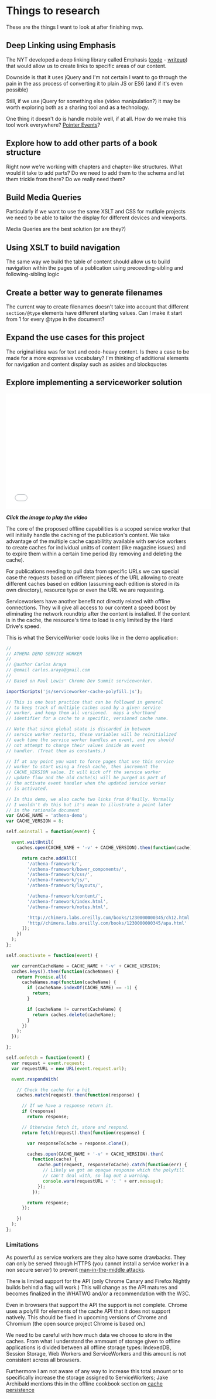 # Things to research

These are the things I want to look at after finishing mvp.

## Deep Linking using Emphasis

The NYT developed a deep linking library called Emphasis ([code](https://github.com/NYTimes/Emphasis) - [writeup](http://open.blogs.nytimes.com/2011/01/11/emphasis-update-and-source/)) that would allow us to create links to specific areas of our content. 

Downside is that it uses jQuery and I'm not certain I want to go through the pain in the ass process of converting it to plain JS or ES6 (and if it's even possible)

Still, if we use jQuery for something else (video manipulation?) it may be worth exploring both as a sharing tool and as a technology.

One thing it doesn't do is handle mobile well, if at all. How do we make this tool work everywhere? [Pointer Events](http://www.w3.org/TR/pointerevents/)?

## Explore how to add other parts of a book structure

Right now we're working with chapters and chapter-like structures. What would it take to add parts? Do we need to add them to the schema and let them trickle from there? Do we really need them?

## Build Media Queries 

Particularly if we want to use the same XSLT and CSS for mutliple projects we need to be able to tailor the display for different devices and viewports. 

Media Queries are the best solution (or are they?)

## Using XSLT to build navigation

The same way we build the table of content should allow us to build navigation within the pages of a publication using preceeding-sibling and following-sibling logic

## Create a better way to generate filenames

The current way to create filenames doesn't take into account that different `section/@type` elements have different starting values. Can I make it start from 1 for every @type in the document?

## Expand the use cases for this project

The original idea was for text and code-heavy content. Is there a case to be made for a more expressive vocabulary? I'm thinking of additional elements for navigation and content display such as asides and blockquotes

## Explore implementing a serviceworker solution

<iframe width="560" height="315" src="//www.youtube.com/embed/Rr2vXDIVerI" frameborder="0" allowfullscreen></iframe>

***Click the image to play the video***

The core of the proposed offline capabilities is a scoped service worker that will initially handle the caching of the publication's content. We take advantage of the multiple cache capabilitity available with service workers to create caches for individual unitts of content (like magazine issues) and to expire them within a certain time period (by removing and deleting the cache).

For publications needing to pull data from specific URLs we can special case the requests based on different pieces of the URL allowing to create different caches based on edition (assuming each edition is stored in its own directory), resource type or even the URL we are requesting.

Serviceworkers have another benefit not directly related with offline connections. They will give all access to our content a speed boost by eliminating the network roundtrip after the content is installed. If the content is in the cache, the resource's time to load is only limited by the Hard Drive's speed.

This is what the ServiceWorker code looks like in the demo application:

```javascript
//
// ATHENA DEMO SERVICE WORKER
//
// @author Carlos Araya
// @email carlos.araya@gmail.com
//
// Based on Paul Lewis' Chrome Dev Summit serviceworker. 

importScripts('js/serviceworker-cache-polyfill.js');

// This is one best practice that can be followed in general 
// to keep track of multiple caches used by a given service 
// worker, and keep them all versioned.  maps a shorthand 
// identifier for a cache to a specific, versioned cache name.

// Note that since global state is discarded in between 
// service worker restarts, these variables will be reinitialized 
// each time the service worker handles an event, and you should 
// not attempt to change their values inside an event 
// handler. (Treat them as constants.)

// If at any point you want to force pages that use this service 
// worker to start using a fresh cache, then increment the 
// CACHE_VERSION value. It will kick off the service worker 
// update flow and the old cache(s) will be purged as part of 
// the activate event handler when the updated service worker 
// is activated.

// In this demo, we also cache two links from O'Reilly. Normally 
// I wouldn't do this but it's mean to illustrate a point later 
// in the rationale document
var CACHE_NAME = 'athena-demo';
var CACHE_VERSION = 8;

self.oninstall = function(event) {

  event.waitUntil(
    caches.open(CACHE_NAME + '-v' + CACHE_VERSION).then(function(cache) {

      return cache.addAll([
        '/athena-framework/',
        '/athena-framework/bower_components/',
        '/athena-framework/css/',
        '/athena-framework/js/',
        '/athena-framework/layouts/',

        '/athena-framework/content/',
        '/athena-framework/index.html',
        '/athena-framework/notes.html',

        'http://chimera.labs.oreilly.com/books/1230000000345/ch12.html',
        'http//chimera.labs.oreilly.com/books/1230000000345/apa.html'
      ]);
    })
  );
};

self.onactivate = function(event) {

  var currentCacheName = CACHE_NAME + '-v' + CACHE_VERSION;
  caches.keys().then(function(cacheNames) {
    return Promise.all(
      cacheNames.map(function(cacheName) {
        if (cacheName.indexOf(CACHE_NAME) == -1) {
          return;
        }

        if (cacheName != currentCacheName) {
          return caches.delete(cacheName);
        }
      })
    );
  });

};

self.onfetch = function(event) {
  var request = event.request;
  var requestURL = new URL(event.request.url);

  event.respondWith(

    // Check the cache for a hit.
    caches.match(request).then(function(response) {

      // If we have a response return it.
      if (response)
        return response;

      // Otherwise fetch it, store and respond.
      return fetch(request).then(function(response) {

        var responseToCache = response.clone();

        caches.open(CACHE_NAME + '-v' + CACHE_VERSION).then(
          function(cache) {
            cache.put(request, responseToCache).catch(function(err) {
              // Likely we got an opaque response which the polyfill
              // can't deal with, so log out a warning.
              console.warn(requestURL + ': ' + err.message);
            });
          });

        return response;
      });

    })
  );
};
```
### Limitations

As powerful as service workers are they also have some drawbacks. They can only be served through HTTPS (you cannot install a service worker in a non secure server) to prevent [man-in-the-middle attacks](http://www.wikiwand.com/en/Man-in-the-middle_attack).

There is limited support for the API (only Chrome Canary and  Firefox Nightly builds behind a flag will work.) This will change as the API matures and becomes finalized in the WHATWG and/or a recommendation with the W3C. 

Even in browsers that support the API the support is not complete. Chrome uses a polyfill for elements of the cache API that it does not support natively. This should be fixed in upcoming versions of Chrome and Chromium (the open source project Chrome is based on.)

We need to be careful with how much data we choose to store in the caches. From what I understand the ammount of storage given to offline applications is divided between all offline storage types: IndexedDB, Session Storage, Web Workers and ServiceWorkers and this amount is not consistent across all browsers. 

Furthermore I am not aware of any way to increase this total amount or to specifically increase the storage assigned to ServiceWorkers; Jake Archibald mentions this in the offline cookbook section on [cache persistence](http://jakearchibald.com/2014/offline-cookbook/#cache-persistence)
